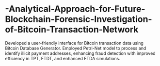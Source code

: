 # -Analytical-Approach-for-Future-Blockchain-Forensic-Investigation-of-Bitcoin-Transaction-Network
Developed a user-friendly interface for Bitcoin transaction data using Bitcoin Database Generator. Employed Petri-Net model to process and identify illicit payment addresses, enhancing fraud detection with improved efficiency in TPT, FTDT, and enhanced FTDA simulations.
